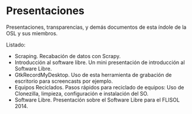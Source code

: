 Presentaciones
==============

Presentaciones, transparencias, y demás documentos de esta índole de la OSL y sus miembros.

Listado:
* Scraping. Recabación de datos con Scrapy.
* Introducción al software libre. Un mini presentación de introducción al Software Libre.
* GtkRecordMyDesktop. Uso de esta herramienta de grabación de escritorio para screencasts por ejemplo.
* Equipos Reciclados. Pasos rápidos para reciclado de equipos: Uso de Clonezilla, limpieza, configuración e instalación del SO.
* Software Libre. Presentación sobre el Software Libre para el FLISOL 2014.

